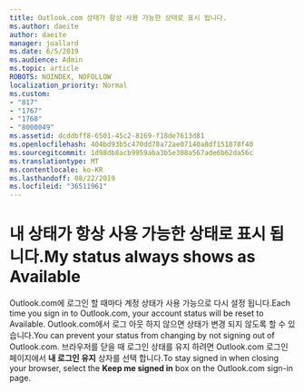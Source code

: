 ```yaml
---
title: Outlook.com 상태가 항상 사용 가능한 상태로 표시 됩니다.
ms.author: daeite
author: daeite
manager: joallard
ms.date: 6/5/2019
ms.audience: Admin
ms.topic: article
ROBOTS: NOINDEX, NOFOLLOW
localization_priority: Normal
ms.custom:
- "817"
- "1767"
- "1768"
- "8000049"
ms.assetid: dcddbff8-6501-45c2-8169-f18de7613d81
ms.openlocfilehash: 404bd93b5c470dd78a72ae07140a8df151878f40
ms.sourcegitcommit: 1d98db8acb9959aba3b5e308a567ade6b62da56c
ms.translationtype: MT
ms.contentlocale: ko-KR
ms.lasthandoff: 08/22/2019
ms.locfileid: "36511961"
---
```

# <a name="my-status-always-shows-as-available"></a><span data-ttu-id="243e3-102">내 상태가 항상 사용 가능한 상태로 표시 됩니다.</span><span class="sxs-lookup"><span data-stu-id="243e3-102">My status always shows as Available</span></span>

<span data-ttu-id="243e3-103">Outlook.com에 로그인 할 때마다 계정 상태가 사용 가능으로 다시 설정 됩니다.</span><span class="sxs-lookup"><span data-stu-id="243e3-103">Each time you sign in to Outlook.com, your account status will be reset to Available.</span></span> <span data-ttu-id="243e3-104">Outlook.com에서 로그 아웃 하지 않으면 상태가 변경 되지 않도록 할 수 있습니다.</span><span class="sxs-lookup"><span data-stu-id="243e3-104">You can prevent your status from changing by not signing out of Outlook.com.</span></span> <span data-ttu-id="243e3-105">브라우저를 닫을 때 로그인 상태를 유지 하려면 Outlook.com 로그인 페이지에서 **내 로그인 유지** 상자를 선택 합니다.</span><span class="sxs-lookup"><span data-stu-id="243e3-105">To stay signed in when closing your browser, select the **Keep me signed in** box on the Outlook.com sign-in page.</span></span>
